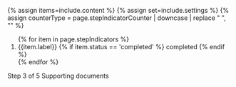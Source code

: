 {% assign items=include.content %}
{% assign set=include.settings %}
{% assign counterType = page.stepIndicatorCounter | downcase | replace " ", "" %}

<div class="usa-step-indicator 
{% if page.stepIndicatorCenter %}
usa-step-indicator--center
{% endif %}
{% if counterType == 'small' %}
usa-step-indicator--counters-sm
{% elsif counterType == 'default' %}
usa-step-indicator--counters
{% endif %}" aria-label="progress">
  <ol class="usa-step-indicator__segments">
  {% for item in page.stepIndicators %}
    <li
      class="usa-step-indicator__segment
      {% if item.status == 'completed' %}
      usa-step-indicator__segment--complete
      {% elsif item.status == 'current' %}
      usa-step-indicator__segment--current
      {% else %}
      usa-step-indicator__segment--incomplete
      {% endif %}">
      <span class="usa-step-indicator__segment-label">
        {{item.label}}
        {% if item.status == 'completed' %} 
            <span class="usa-sr-only">completed</span>
        {% endif %}
      </span>
    </li>
    {% endfor %}
  </ol>
  <div class="usa-step-indicator__header">
    <span class="usa-step-indicator__heading">
      <span class="usa-step-indicator__heading-counter"
        ><span class="usa-sr-only">Step</span>
        <span class="usa-step-indicator__current-step">3</span>
        <span class="usa-step-indicator__total-steps">of 5</span> </span
      ><span class="usa-step-indicator__heading-text"
        >Supporting documents</span
      >
    </span>
  </div>
</div>
